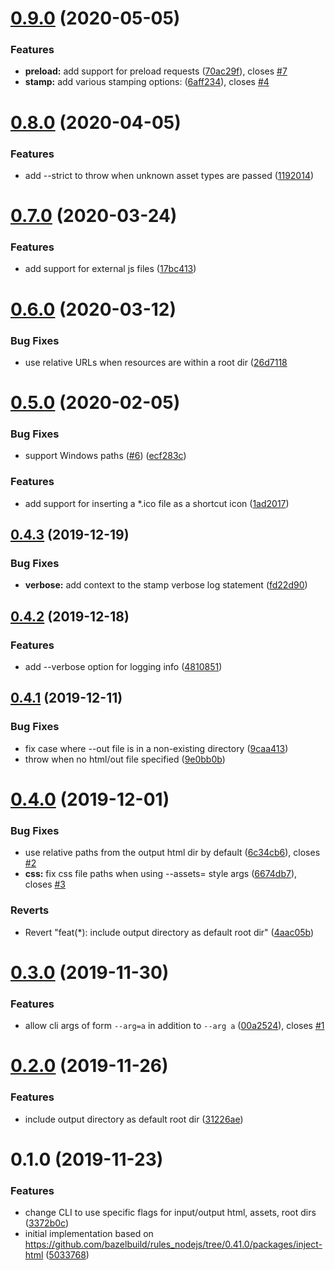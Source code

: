 # [0.9.0](https://github.com/jbedard/html-insert-assets/compare/v0.8.0...v0.9.0) (2020-05-05)


### Features

* **preload:** add support for preload requests ([70ac29f](https://github.com/jbedard/html-insert-assets/commit/70ac29f068d63a4e97d8a277ab14a8236736c27a)), closes [#7](https://github.com/jbedard/html-insert-assets/issues/7)
* **stamp:** add various stamping options: ([6aff234](https://github.com/jbedard/html-insert-assets/commit/6aff234619e44f9ee1f7bdc77b833eb811d1b84a)), closes [#4](https://github.com/jbedard/html-insert-assets/issues/4)



# [0.8.0](https://github.com/jbedard/html-insert-assets/compare/v0.7.0...v0.8.0) (2020-04-05)


### Features

* add --strict to throw when unknown asset types are passed ([1192014](https://github.com/jbedard/html-insert-assets/commit/1192014faab7d679033f8226b422e6673aa3f1f1))



# [0.7.0](https://github.com/jbedard/html-insert-assets/compare/v0.6.0...v0.7.0) (2020-03-24)


### Features

* add support for external js files ([17bc413](https://github.com/jbedard/html-insert-assets/commit/17bc413fe2c53be0a2096daa9f30235eaf8e2c91))



# [0.6.0](https://github.com/jbedard/html-insert-assets/compare/v0.5.0...v0.6.0) (2020-03-12)


### Bug Fixes

* use relative URLs when resources are within a root dir ([26d7118](https://github.com/jbedard/html-insert-assets/commit/26d7118eaa73f0a3ee2b9bbcbcdf3388b298b182)


# [0.5.0](https://github.com/jbedard/html-insert-assets/compare/v0.4.3...v0.5.0) (2020-02-05)


### Bug Fixes

* support Windows paths ([#6](https://github.com/jbedard/html-insert-assets/issues/6)) ([ecf283c](https://github.com/jbedard/html-insert-assets/commit/ecf283c49e300316c281b9a30a38e6ed027b8ad9))


### Features

* add support for inserting a *.ico file as a shortcut icon ([1ad2017](https://github.com/jbedard/html-insert-assets/commit/1ad2017fd7cad5c3fdab12cd3e52fb44b023d098))



## [0.4.3](https://github.com/jbedard/insert-assets/compare/v0.4.2...v0.4.3) (2019-12-19)


### Bug Fixes

* **verbose:** add context to the stamp verbose log statement ([fd22d90](https://github.com/jbedard/insert-assets/commit/fd22d9078ff10fa42613f2ff735c4a6e5f0a7125))



## [0.4.2](https://github.com/jbedard/insert-assets/compare/v0.4.1...v0.4.2) (2019-12-18)


### Features

* add --verbose option for logging info ([4810851](https://github.com/jbedard/insert-assets/commit/4810851147430166bd19bafc5ab7b226cf7e5ccc))



## [0.4.1](https://github.com/jbedard/insert-assets/compare/v0.4.0...v0.4.1) (2019-12-11)


### Bug Fixes

* fix case where --out file is in a non-existing directory ([9caa413](https://github.com/jbedard/insert-assets/commit/9caa413aa83d2aa4ef9523fe026fff4103e3b935))
* throw when no html/out file specified ([9e0bb0b](https://github.com/jbedard/insert-assets/commit/9e0bb0bae880dfe791ca86a55f969c6f2b4d87a8))



# [0.4.0](https://github.com/jbedard/insert-assets/compare/v0.3.0...v0.4.0) (2019-12-01)


### Bug Fixes

* use relative paths from the output html dir by default ([6c34cb6](https://github.com/jbedard/insert-assets/commit/6c34cb6dad11bede97d343c9460cfa4f2e51593c)), closes [#2](https://github.com/jbedard/insert-assets/issues/2)
* **css:** fix css file paths when using --assets= style args ([6674db7](https://github.com/jbedard/insert-assets/commit/6674db7317634ecef4b053b5d56d30df4b06d1a4)), closes [#3](https://github.com/jbedard/insert-assets/issues/3)


### Reverts

* Revert "feat(*): include output directory as default root dir" ([4aac05b](https://github.com/jbedard/insert-assets/commit/4aac05b96338c4bd3f8feadabb42a77725b78519))



# [0.3.0](https://github.com/jbedard/insert-assets/compare/v0.2.0...v0.3.0) (2019-11-30)


### Features

* allow cli args of form `--arg=a` in addition to `--arg a` ([00a2524](https://github.com/jbedard/insert-assets/commit/00a2524d424a00106de45a11fef15e9accdcbd0c)), closes [#1](https://github.com/jbedard/insert-assets/issues/1)



# [0.2.0](https://github.com/jbedard/insert-assets/compare/v0.1.0...v0.2.0) (2019-11-26)


### Features

* include output directory as default root dir ([31226ae](https://github.com/jbedard/insert-assets/commit/31226ae3f03677482aea184ed004b5d2f0805856))



# 0.1.0 (2019-11-23)


### Features

* change CLI to use specific flags for input/output html, assets, root dirs ([3372b0c](https://github.com/jbedard/insert-assets/commit/3372b0c3dcdd72a3eb2f9ac5d0e18d1717aaf1bb))
* initial implementation based on https://github.com/bazelbuild/rules_nodejs/tree/0.41.0/packages/inject-html ([5033768](https://github.com/jbedard/insert-assets/commit/503376867326c9d59177215f6b94718d9de635f4))



